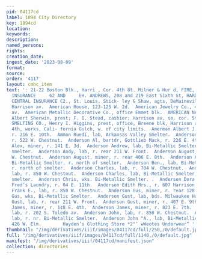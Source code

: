 ```yaml
---
pid: 04117cd
label: 1894 City Directory
key: 1894cd
location: 
keywords: 
description: 
named_persons: 
rights: 
creation_date: 
ingest_date: '2023-08-09'
format: 
source: 
order: '4117'
layout: cmhc_item
text: ': 21-22 Boston Blk., Harri , Cor. 4th 8t. Milner & Hur d, FIRE, LIFE AND ACCIDENT
  INSURANCE     62 AND     EH. ANDREWS, 208 and 219 East Sixth St, HARDWARE  AMERICAN
  CENTRAL INSURANCE C2., St. Louis, Stick- ley & Shaw, agts, DeMaineville blk, 600
  Harrison av.  American House, 123-125 W. 2d.  American Jewelry Co., 413 Harrison
  av.  American Metallic Decorative Co., office Emmet blk.  AMERICAN NATIONAL BANK,
  Albert Sherwin, prest; F. O. Stead, cashier; Harrison av, se. cor. 5th.  AMERICAN
  SMELTING CO., Henry I. Higgins, prest, office, Breene blk, Harrison av, se. cor.
  4th, works, Cali- fornia Gulch, w. of city limits.  Amerman Albert J., teamster,
  r. 216 E. 10th.  Ammon Ruedi, lab, Arkansas Valley Smelter.  Anderson Aaron, lab,
  r. 522 W. Chestnut.  Anderson Al, bartdr, Gottlieb Mack, r. 226 E. 4th.  Anderson
  Alex, miner, r. 141 E. 3d.  Anderson Andrew, lab, Bi-Metallic Smelter, r. n. of
  smelter.  Anderson Andy, lab, r. rear 211 W. Front.  Anderson August, lab, r. 850
  W. Chestnut.  Anderson August, miner, r. rear 406 E. 8th.  Anderson August B., wks.
  Bi-Metallic Smelter, r. north of smelter.  Anderson Ben., lab, Bi-Metallic Smelter,
  r. north of smelter.  Anderson Charles, lab, r. 704 W. Chestnut.  Anderson Charles,
  lab, r. 850 W. Chestnut.  Anderson Charles, lab, Bi-Metallic Smelter, r. north of
  smelter.  Anderson Chris, wks. Bi-Metallic Smelter. .  Anderson Dora Mrs., wks.
  Fred’s Laundry, r. 04 E. 11th.  Anderson Edith Mrs., r. 607 Harrison av.  Anderson
  Frank E., lab, r. 850 W. Chestnut.  Anderson Gus, miner, r. rear 128 S. Toledo av.  Anderson
  Gus, wks. Bi-Metallic Smelter.  Anderson Gust, lab, bds. Milwaukee House.  Anderson
  Gust, lab, r. rear 211 W. Front.  Anderson Gust, miner, r. 407 E. 9th.  Anderson
  James, miner, r. 1¢8 E. 4th.  Anderson James, miner, r. 823 E. 7th.  Anderson John,
  lab, r. 202 S. Toledo av.  Anderson John, lab, r. 850 W. Chestnut.  Anderson John,
  lab, r. nr. Bi-Metallic Smelter.  Anderson John "A., lab, Bi-Metallic Smelter, r.
  426 W. Elm.        Hayden’s Glothing Store *2°’ wWeotes Underwear” '
thumbnail: "/img/derivatives/iiif/images/04117cd/full/250,/0/default.jpg"
full: "/img/derivatives/iiif/images/04117cd/full/1140,/0/default.jpg"
manifest: "/img/derivatives/iiif/04117cd/manifest.json"
collection: directories
---
```

